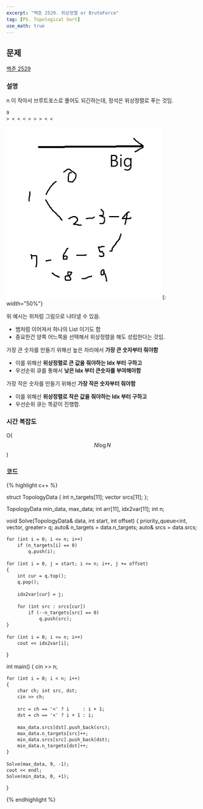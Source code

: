 ```yaml
---
excerpt: "백준 2529. 위상정렬 or BruteForce"
tag: [PS. Topological Sort]
use_math: true
---
```


## 문제

[백준 2529](https://www.acmicpc.net/problem/2529)


### 설명

n 이 작아서 브루트포스로 풀어도 되긴하는데, 정석은 위상정렬로 푸는 것임.

```
9
> < < < > > > < <
```

![example](/posts/algorithm/bOJ-silver/2529.png){: width="50%"} 

위 예시는 위처럼 그림으로 나타낼 수 있음.
+ 뱀처럼 이어져서 하나의 List 이기도 함
+ 중요한건 양쪽 어느쪽을 선택해서 위상정렬을 해도 성립한다는 것임.

가장 큰 숫자를 만들기 위해선 높은 자리에서 __가장 큰 숫자부터 줘야함__
+ 이를 위해선 __위상정렬로 큰 값을 줘야하는 Idx 부터 구하고__
+ 우선순위 큐를 통해서 __낮은 Idx 부터 큰숫자를 부여해야함__

가장 작은 숫자를 만들기 위해선 __가장 작은 숫자부터 줘야함__
+ 이를 위해선 __위상정렬로 작은 값을 줘야하는 Idx 부터 구하고__
+ 우선순위 큐는 똑같이 진행함.

### 시간 복잡도

O($$N\log{N}$$)

### 코드

{% highlight c++ %}

struct TopologyData
{
	int n_targets[11]; 
	vector<int> srcs[11];
};

TopologyData min_data, max_data;
int arr[11], idx2var[11];
int n;

void Solve(TopologyData& data, int start, int offset)
{
	priority_queue<int, vector<int>, greater<int>> q;
	auto& n_targets = data.n_targets;
	auto& srcs = data.srcs;

	for (int i = 0; i <= n; i++)
		if (n_targets[i] == 0)
			q.push(i);
	
	for (int i = 0, j = start; i <= n; i++, j += offset)
	{
		int cur = q.top();
		q.pop();
	
		idx2var[cur] = j;
	
		for (int src : srcs[cur])
			if (--n_targets[src] == 0)
				q.push(src);
	}
	
	for (int i = 0; i <= n; i++)
		cout << idx2var[i];
}

int main()
{
    cin >> n;

    for (int i = 0; i < n; i++)
    {
    	char ch; int src, dst;
        cin >> ch;
    
    	src = ch == '<' ? i     : i + 1;
    	dst = ch == '<' ? i + 1 : i;
    
    	max_data.srcs[dst].push_back(src);
    	max_data.n_targets[src]++;
    	min_data.srcs[src].push_back(dst);
    	min_data.n_targets[dst]++;
    }
    
    Solve(max_data, 9, -1);
    cout << endl;
    Solve(min_data, 0, +1);
}

{% endhighlight %}


